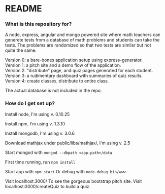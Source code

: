 # README #

### What is this repository for? ###

A node, express, angular and mongo powered site where math teachers can generete tests from a database of math problems and students can take the tests. The problems are randomized so that two tests are similar but not quite the same. 

Version 0: a bare-bones application setup using express-generator.  
Version 1: a pitch site and a demo flow of the application.  
Version 2: "distribute" page, and quiz pages generated for each student.  
Version 3: a rudimentary dashboard with summaries of quiz results.  
Version 4: create classes, distribute to entire class. 

The actual database is not included in the repo.

### How do I get set up? ###

Install node, I'm using v. 0.10.25

Install npm, I'm using v. 1.3.10

Install mongodb, I'm using v. 3.0.6

Download mathjax under public/libs/mathjax/, I'm using v. 2.5

Start mongod with `mongod --dbpath <app-path>/data`

First time running, run `npm install`

Start app with `npm start`
Or debug with `node-debug bin/www`

Visit localhost:3000/ To see the gorgeous bootstrap pitch site. 
Visit localhost:3000/createQuiz to build a quiz.